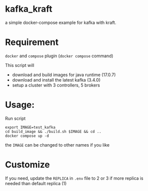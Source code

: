 # kafka_kraft
a simple docker-compose example for kafka with kraft.

# Requirement
`docker` and `compose` plugin (`docker compose` command)

This script will
- download and build images for java runtime (17.0.7)
- download and install the latest kafka (3.4.0)
- setup a cluster with 3 controllers, 5 brokers

# Usage:

Run script
```
export IMAGE=test_kafka
cd build_image && ./build.sh $IMAGE && cd ..
docker compose up -d
```

the `IMAGE` can be changed to other names if you like

# Customize
If you need, update the `REPLICA` in `.env` file to 2 or 3 if more replica is needed than default replica (1)
